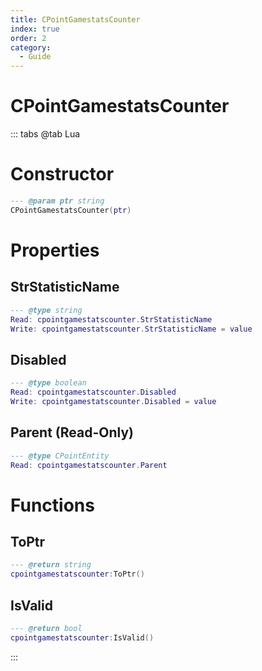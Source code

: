 ```yaml
---
title: CPointGamestatsCounter
index: true
order: 2
category:
  - Guide
---
```


# CPointGamestatsCounter

::: tabs
@tab Lua
# Constructor
```lua
--- @param ptr string
CPointGamestatsCounter(ptr)
```
# Properties
## StrStatisticName 
```lua
--- @type string
Read: cpointgamestatscounter.StrStatisticName
Write: cpointgamestatscounter.StrStatisticName = value
```
## Disabled 
```lua
--- @type boolean
Read: cpointgamestatscounter.Disabled
Write: cpointgamestatscounter.Disabled = value
```
## Parent (Read-Only)
```lua
--- @type CPointEntity
Read: cpointgamestatscounter.Parent
```
# Functions
## ToPtr
```lua
--- @return string
cpointgamestatscounter:ToPtr()
```
## IsValid
```lua
--- @return bool
cpointgamestatscounter:IsValid()
```

:::